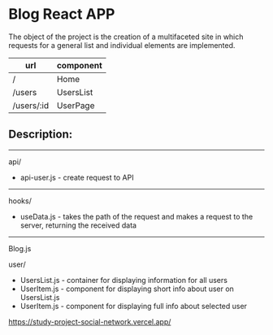 #  Blog React APP

The object of the project is the creation of a multifaceted site in which requests for a general list and individual elements are implemented.

|     **url**     |     **component**       |
|-------------------|----------------------------|
|          /          |          Home          |
|          /users          |          UsersList          |
|          /users/:id          |UserPage         |


##  Description:
_______________________________________________________________________________________________

api/
+ api-user.js - create request to API

__________________________________________________________________________________________________________

hooks/

+  useData.js - takes the path of the request and makes a request to the server, returning the received data

___________________________________________________________________________________________________________

Blog.js 

user/
+  UsersList.js - container for displaying information for all users
+  UserItem.js - component for displaying short info about user on UsersList.js
+  UserItem.js - component for displaying full info about selected user

https://study-project-social-network.vercel.app/
